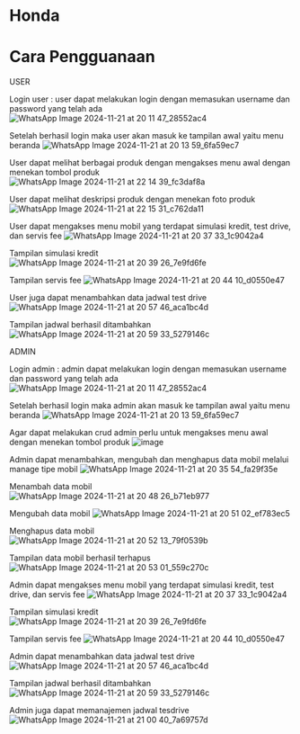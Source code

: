 # Honda
# Cara Pengguanaan

USER 

Login user : user dapat melakukan login dengan memasukan username dan password yang telah ada 
![WhatsApp Image 2024-11-21 at 20 11 47_28552ac4](https://github.com/user-attachments/assets/a94e14fa-8df0-4e71-8ea5-91fbff357b63)

Setelah berhasil login maka user akan masuk ke tampilan awal yaitu menu beranda 
![WhatsApp Image 2024-11-21 at 20 13 59_6fa59ec7](https://github.com/user-attachments/assets/fbf353fc-a9c5-49a4-9b2c-8b4fca5fc740)

User dapat melihat berbagai produk dengan mengakses menu awal dengan menekan tombol produk
![WhatsApp Image 2024-11-21 at 22 14 39_fc3daf8a](https://github.com/user-attachments/assets/c9206bd7-669a-4751-ab88-30ff5e6cab0f)

User dapat melihat deskripsi produk dengan menekan foto produk 
![WhatsApp Image 2024-11-21 at 22 15 31_c762da11](https://github.com/user-attachments/assets/4f8fa8ac-64a0-4757-a497-242acb975cf8)

User dapat mengakses menu mobil yang terdapat simulasi kredit, test drive, dan servis fee
![WhatsApp Image 2024-11-21 at 20 37 33_1c9042a4](https://github.com/user-attachments/assets/cdd6c30b-fc98-48fa-a50c-3813655ff62c)

Tampilan simulasi kredit
![WhatsApp Image 2024-11-21 at 20 39 26_7e9fd6fe](https://github.com/user-attachments/assets/d300033b-5e0c-4b57-850f-232fced55b50)

Tampilan servis fee 
![WhatsApp Image 2024-11-21 at 20 44 10_d0550e47](https://github.com/user-attachments/assets/e708992a-bc14-48f9-aa19-21decc6146f0)

User juga dapat menambahkan data jadwal test drive 
![WhatsApp Image 2024-11-21 at 20 57 46_aca1bc4d](https://github.com/user-attachments/assets/5dbeefaf-dc92-4a9d-b044-646861f18881)

Tampilan jadwal berhasil ditambahkan
![WhatsApp Image 2024-11-21 at 20 59 33_5279146c](https://github.com/user-attachments/assets/0aec3311-2553-43bd-889a-ad2f6681418b)

ADMIN

Login admin : admin dapat melakukan login dengan memasukan username dan password yang telah ada 
![WhatsApp Image 2024-11-21 at 20 11 47_28552ac4](https://github.com/user-attachments/assets/a94e14fa-8df0-4e71-8ea5-91fbff357b63)

Setelah berhasil login maka admin akan masuk ke tampilan awal yaitu menu beranda 
![WhatsApp Image 2024-11-21 at 20 13 59_6fa59ec7](https://github.com/user-attachments/assets/fbf353fc-a9c5-49a4-9b2c-8b4fca5fc740)

Agar dapat melakukan crud admin perlu untuk mengakses menu awal dengan menekan tombol produk
![image](https://github.com/user-attachments/assets/0333aeaa-5378-497a-8ab8-70fcc508199f)

Admin dapat menambahkan, mengubah dan menghapus data mobil melalui manage tipe mobil 
![WhatsApp Image 2024-11-21 at 20 35 54_fa29f35e](https://github.com/user-attachments/assets/f9ab6d6d-deea-4c6c-adf1-57ba523fc844)

Menambah data mobil
![WhatsApp Image 2024-11-21 at 20 48 26_b71eb977](https://github.com/user-attachments/assets/f5a80fed-cdf0-4603-8e2f-e757e1fc8315)

Mengubah data mobil
![WhatsApp Image 2024-11-21 at 20 51 02_ef783ec5](https://github.com/user-attachments/assets/a18a26c0-f3cb-4bf7-bde4-b818ae68f4cc)

Menghapus data mobil
![WhatsApp Image 2024-11-21 at 20 52 13_79f0539b](https://github.com/user-attachments/assets/b4dc8d82-e8d5-4515-b095-d92a3533863c)

Tampilan data mobil berhasil terhapus 
![WhatsApp Image 2024-11-21 at 20 53 01_559c270c](https://github.com/user-attachments/assets/9ab675d8-1e7b-437f-96fd-b91d0a14deb5)

Admin dapat mengakses menu mobil yang terdapat simulasi kredit, test drive, dan servis fee
![WhatsApp Image 2024-11-21 at 20 37 33_1c9042a4](https://github.com/user-attachments/assets/cdd6c30b-fc98-48fa-a50c-3813655ff62c)

Tampilan simulasi kredit
![WhatsApp Image 2024-11-21 at 20 39 26_7e9fd6fe](https://github.com/user-attachments/assets/d300033b-5e0c-4b57-850f-232fced55b50)

Tampilan servis fee 
![WhatsApp Image 2024-11-21 at 20 44 10_d0550e47](https://github.com/user-attachments/assets/e708992a-bc14-48f9-aa19-21decc6146f0)

Admin dapat menambahkan data jadwal test drive 
![WhatsApp Image 2024-11-21 at 20 57 46_aca1bc4d](https://github.com/user-attachments/assets/5dbeefaf-dc92-4a9d-b044-646861f18881)

Tampilan jadwal berhasil ditambahkan
![WhatsApp Image 2024-11-21 at 20 59 33_5279146c](https://github.com/user-attachments/assets/0aec3311-2553-43bd-889a-ad2f6681418b)

Admin juga dapat memanajemen jadwal tesdrive 
![WhatsApp Image 2024-11-21 at 21 00 40_7a69757d](https://github.com/user-attachments/assets/69c3f16d-bdf6-46ab-8ae4-947c08ea6ff0)

